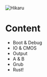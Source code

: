 ![Hikaru](https://s-media-cache-ak0.pinimg.com/474x/e7/27/6d/e7276d72fa7bbfb3d78d2f1e2a898e6e.jpg)

# Content

* Boot & Debug
* IO & CMOS
* Output
* A & B
* Grub
* Rust!
